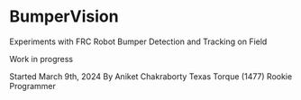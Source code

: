 # BumperVision
Experiments with FRC Robot Bumper Detection and Tracking on Field

Work in progress

Started March 9th, 2024 
By Aniket Chakraborty 
Texas Torque (1477) Rookie Programmer
